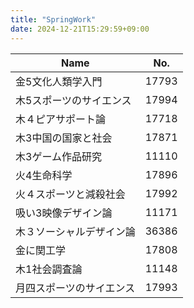 ```yaml
---
title: "SpringWork"
date: 2024-12-21T15:29:59+09:00
---
```

| Name                     | No.   |
| ------------------------ | ----- |
| 金5文化人類学入門        | 17793 |
| 木5スポーツのサイエンス  | 17994 |
| 木４ピアサポート論       | 17718 |
| 木3中国の国家と社会      | 17871 |
| 木3ゲーム作品研究        | 11110 |
| 火4生命科学              | 17896 |
| 火４スポーツと減殺社会   | 17992 |
| 吸い3映像デザイン論      | 11171 |
| 木３ソーシャルデザイン論 | 36386 |
| 金に関工学                         |       17808|
|木1社会調査論|11148|
|月四スポーツのサイエンス|17993|
